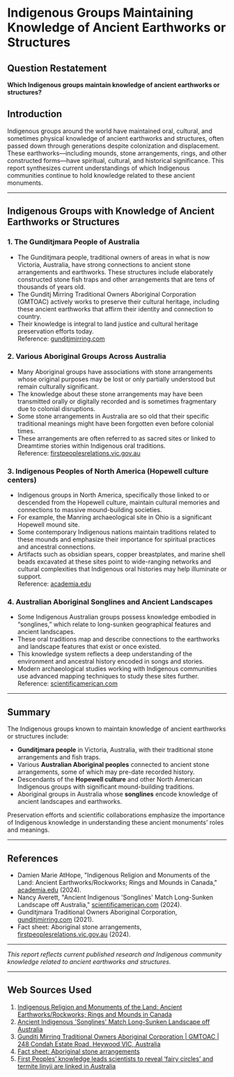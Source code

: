 # Indigenous Groups Maintaining Knowledge of Ancient Earthworks or Structures

## Question Restatement
**Which Indigenous groups maintain knowledge of ancient earthworks or structures?**

## Introduction
Indigenous groups around the world have maintained oral, cultural, and sometimes physical knowledge of ancient earthworks and structures, often passed down through generations despite colonization and displacement. These earthworks—including mounds, stone arrangements, rings, and other constructed forms—have spiritual, cultural, and historical significance. This report synthesizes current understandings of which Indigenous communities continue to hold knowledge related to these ancient monuments.

---

## Indigenous Groups with Knowledge of Ancient Earthworks or Structures

### 1. **The Gunditjmara People of Australia**
- The Gunditjmara people, traditional owners of areas in what is now Victoria, Australia, have strong connections to ancient stone arrangements and earthworks. These structures include elaborately constructed stone fish traps and other arrangements that are tens of thousands of years old.
- The Gunditj Mirring Traditional Owners Aboriginal Corporation (GMTOAC) actively works to preserve their cultural heritage, including these ancient earthworks that affirm their identity and connection to country.
- Their knowledge is integral to land justice and cultural heritage preservation efforts today.  
Reference: [gunditjmirring.com](https://www.gunditjmirring.com/)

### 2. **Various Aboriginal Groups Across Australia**
- Many Aboriginal groups have associations with stone arrangements whose original purposes may be lost or only partially understood but remain culturally significant.
- The knowledge about these stone arrangements may have been transmitted orally or digitally recorded and is sometimes fragmentary due to colonial disruptions.
- Some stone arrangements in Australia are so old that their specific traditional meanings might have been forgotten even before colonial times.
- These arrangements are often referred to as sacred sites or linked to Dreamtime stories within Indigenous oral traditions.  
Reference: [firstpeoplesrelations.vic.gov.au](https://www.firstpeoplesrelations.vic.gov.au/fact-sheet-aboriginal-stone-arrangements)

### 3. **Indigenous Peoples of North America (Hopewell culture centers)**
- Indigenous groups in North America, specifically those linked to or descended from the Hopewell culture, maintain cultural memories and connections to massive mound-building societies.
- For example, the Manring archaeological site in Ohio is a significant Hopewell mound site.
- Some contemporary Indigenous nations maintain traditions related to these mounds and emphasize their importance for spiritual practices and ancestral connections.
- Artifacts such as obsidian spears, copper breastplates, and marine shell beads excavated at these sites point to wide-ranging networks and cultural complexities that Indigenous oral histories may help illuminate or support.  
Reference: [academia.edu](https://www.academia.edu/121005877/Indigenous_Religion_and_Monuments_of_the_Land_Ancient_Earthworks_Rockworks_Rings_and_Mounds_in_Canada)

### 4. **Australian Aboriginal Songlines and Ancient Landscapes**
- Some Indigenous Australian groups possess knowledge embodied in “songlines,” which relate to long-sunken geographical features and ancient landscapes.
- These oral traditions map and describe connections to the earthworks and landscape features that exist or once existed.
- This knowledge system reflects a deep understanding of the environment and ancestral history encoded in songs and stories.
- Modern archaeological studies working with Indigenous communities use advanced mapping techniques to study these sites further.  
Reference: [scientificamerican.com](https://www.scientificamerican.com/article/ancient-indigenous-songlines-match-long-sunken-landscape-off-australia1/)

---

## Summary
The Indigenous groups known to maintain knowledge of ancient earthworks or structures include:

- **Gunditjmara people** in Victoria, Australia, with their traditional stone arrangements and fish traps.
- Various **Australian Aboriginal peoples** connected to ancient stone arrangements, some of which may pre-date recorded history.
- Descendants of the **Hopewell culture** and other North American Indigenous groups with significant mound-building traditions.
- Aboriginal groups in Australia whose **songlines** encode knowledge of ancient landscapes and earthworks.

Preservation efforts and scientific collaborations emphasize the importance of Indigenous knowledge in understanding these ancient monuments' roles and meanings.

---

## References

- Damien Marie AtHope, "Indigenous Religion and Monuments of the Land: Ancient Earthworks/Rockworks; Rings and Mounds in Canada," [academia.edu](https://www.academia.edu/121005877/Indigenous_Religion_and_Monuments_of_the_Land_Ancient_Earthworks_Rockworks_Rings_and_Mounds_in_Canada) (2024).
- Nancy Averett, "Ancient Indigenous 'Songlines' Match Long-Sunken Landscape off Australia," [scientificamerican.com](https://www.scientificamerican.com/article/ancient-indigenous-songlines-match-long-sunken-landscape-off-australia1/) (2024).
- Gunditjmara Traditional Owners Aboriginal Corporation, [gunditjmirring.com](https://www.gunditjmirring.com/) (2021).
- Fact sheet: Aboriginal stone arrangements, [firstpeoplesrelations.vic.gov.au](https://www.firstpeoplesrelations.vic.gov.au/fact-sheet-aboriginal-stone-arrangements) (2024).

---

*This report reflects current published research and Indigenous community knowledge related to ancient earthworks and structures.*

---
## Web Sources Used

1. [Indigenous Religion and Monuments of the Land: Ancient Earthworks/Rockworks; Rings and Mounds in Canada](https://www.academia.edu/121005877/Indigenous_Religion_and_Monuments_of_the_Land_Ancient_Earthworks_Rockworks_Rings_and_Mounds_in_Canada)
2. [Ancient Indigenous 'Songlines' Match Long-Sunken Landscape off Australia](https://www.scientificamerican.com/article/ancient-indigenous-songlines-match-long-sunken-landscape-off-australia1/)
3. [Gunditj Mirring Traditional Owners Aboriginal Corporation | GMTOAC | 248 Condah Estate Road, Heywood VIC, Australia](https://www.gunditjmirring.com/)
4. [Fact sheet: Aboriginal stone arrangements](https://www.firstpeoplesrelations.vic.gov.au/fact-sheet-aboriginal-stone-arrangements)
5. [First Peoples’ knowledge leads scientists to reveal ‘fairy circles’ and termite linyji are linked in Australia](https://www.nature.com/articles/s41559-023-01994-1.pdf?error=cookies_not_supported&code=6f72efa9-475a-4f06-9d2e-d409ac19fee0)
